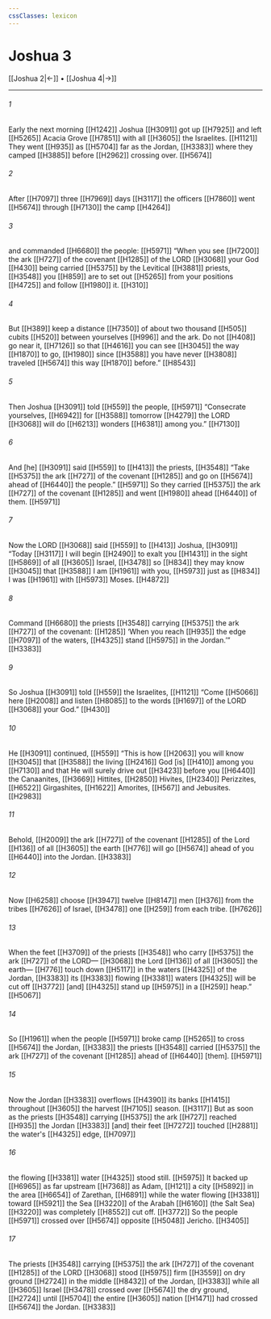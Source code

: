 ```yaml
---
cssClasses: lexicon
---
```


# Joshua 3

[[Joshua 2|←]] • [[Joshua 4|→]]

---

###### 1
Early the next morning [[H1242]] Joshua [[H3091]] got up [[H7925]] and left [[H5265]] Acacia Grove [[H7851]] with all [[H3605]] the Israelites. [[H1121]] They went [[H935]] as [[H5704]] far as the Jordan, [[H3383]] where they camped [[H3885]] before [[H2962]] crossing over. [[H5674]]

###### 2
After [[H7097]] three [[H7969]] days [[H3117]] the officers [[H7860]] went [[H5674]] through [[H7130]] the camp [[H4264]]

###### 3
and commanded [[H6680]] the people: [[H5971]] “When you see [[H7200]] the ark [[H727]] of the covenant [[H1285]] of the LORD [[H3068]] your God [[H430]] being carried [[H5375]] by the Levitical [[H3881]] priests, [[H3548]] you [[H859]] are to set out [[H5265]] from your positions [[H4725]] and follow [[H1980]] it. [[H310]]

###### 4
But [[H389]] keep a distance [[H7350]] of about two thousand [[H505]] cubits [[H520]] between yourselves [[H996]] and the ark.  Do not [[H408]] go near it, [[H7126]] so that [[H4616]] you can see [[H3045]] the way [[H1870]] to go, [[H1980]] since [[H3588]] you have never [[H3808]] traveled [[H5674]] this way [[H1870]] before.” [[H8543]]

###### 5
Then Joshua [[H3091]] told [[H559]] the people, [[H5971]] “Consecrate yourselves, [[H6942]] for [[H3588]] tomorrow [[H4279]] the LORD [[H3068]] will do [[H6213]] wonders [[H6381]] among you.” [[H7130]]

###### 6
And [he] [[H3091]] said [[H559]] to [[H413]] the priests, [[H3548]] “Take [[H5375]] the ark [[H727]] of the covenant [[H1285]] and go on [[H5674]] ahead of [[H6440]] the people.” [[H5971]] So they carried [[H5375]] the ark [[H727]] of the covenant [[H1285]] and went [[H1980]] ahead [[H6440]] of them. [[H5971]]

###### 7
Now the LORD [[H3068]] said [[H559]] to [[H413]] Joshua, [[H3091]] “Today [[H3117]] I will begin [[H2490]] to exalt you [[H1431]] in the sight [[H5869]] of all [[H3605]] Israel, [[H3478]] so [[H834]] they may know [[H3045]] that [[H3588]] I am [[H1961]] with you, [[H5973]] just as [[H834]] I was [[H1961]] with [[H5973]] Moses. [[H4872]]

###### 8
Command [[H6680]] the priests [[H3548]] carrying [[H5375]] the ark [[H727]] of the covenant: [[H1285]] ‘When you reach [[H935]] the edge [[H7097]] of the waters, [[H4325]] stand [[H5975]] in the Jordan.’” [[H3383]]

###### 9
So Joshua [[H3091]] told [[H559]] the Israelites, [[H1121]] “Come [[H5066]] here [[H2008]] and listen [[H8085]] to the words [[H1697]] of the LORD [[H3068]] your God.” [[H430]]

###### 10
He [[H3091]] continued, [[H559]] “This is how [[H2063]] you will know [[H3045]] that [[H3588]] the living [[H2416]] God [is] [[H410]] among you [[H7130]] and that He will surely drive out [[H3423]] before you [[H6440]] the Canaanites, [[H3669]] Hittites, [[H2850]] Hivites, [[H2340]] Perizzites, [[H6522]] Girgashites, [[H1622]] Amorites, [[H567]] and Jebusites. [[H2983]]

###### 11
Behold, [[H2009]] the ark [[H727]] of the covenant [[H1285]] of the Lord [[H136]] of all [[H3605]] the earth [[H776]] will go [[H5674]] ahead of you [[H6440]] into the Jordan. [[H3383]]

###### 12
Now [[H6258]] choose [[H3947]] twelve [[H8147]] men [[H376]] from the tribes [[H7626]] of Israel, [[H3478]] one [[H259]] from each tribe. [[H7626]]

###### 13
When the feet [[H3709]] of the priests [[H3548]] who carry [[H5375]] the ark [[H727]] of the LORD— [[H3068]] the Lord [[H136]] of all [[H3605]] the earth— [[H776]] touch down [[H5117]] in the waters [[H4325]] of the Jordan, [[H3383]] its [[H3383]] flowing [[H3381]] waters [[H4325]] will be cut off [[H3772]] [and] [[H4325]] stand up [[H5975]] in a [[H259]] heap.” [[H5067]]

###### 14
So [[H1961]] when the people [[H5971]] broke camp [[H5265]] to cross [[H5674]] the Jordan, [[H3383]] the priests [[H3548]] carried [[H5375]] the ark [[H727]] of the covenant [[H1285]] ahead of [[H6440]] [them]. [[H5971]]

###### 15
Now the Jordan [[H3383]] overflows [[H4390]] its banks [[H1415]] throughout [[H3605]] the harvest [[H7105]] season. [[H3117]] But as soon as the priests [[H3548]] carrying [[H5375]] the ark [[H727]] reached [[H935]] the Jordan [[H3383]] [and] their feet [[H7272]] touched [[H2881]] the water's [[H4325]] edge, [[H7097]]

###### 16
the flowing [[H3381]] water [[H4325]] stood still. [[H5975]] It backed up [[H6965]] as far upstream [[H7368]] as Adam, [[H121]] a city [[H5892]] in the area [[H6654]] of Zarethan, [[H6891]] while the water flowing [[H3381]] toward [[H5921]] the Sea [[H3220]] of the Arabah [[H6160]] (the Salt Sea) [[H3220]] was completely [[H8552]] cut off. [[H3772]] So the people [[H5971]] crossed over [[H5674]] opposite [[H5048]] Jericho. [[H3405]]

###### 17
The priests [[H3548]] carrying [[H5375]] the ark [[H727]] of the covenant [[H1285]] of the LORD [[H3068]] stood [[H5975]] firm [[H3559]] on dry ground [[H2724]] in the middle [[H8432]] of the Jordan, [[H3383]] while all [[H3605]] Israel [[H3478]] crossed over [[H5674]] the dry ground, [[H2724]] until [[H5704]] the entire [[H3605]] nation [[H1471]] had crossed [[H5674]] the Jordan. [[H3383]]

